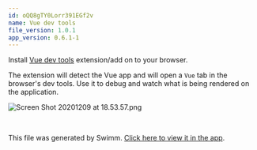 ```yaml
---
id: oQQ8gTY0Lorr391EGf2v
name: Vue dev tools
file_version: 1.0.1
app_version: 0.6.1-1
---
```


Install [Vue dev tools](https://devtools.vuejs.org) extension/add on to your browser.

The extension will detect the Vue app and will open a `Vue` tab in the browser's dev tools. Use it to debug and watch what is being rendered on the application.

![Screen Shot 20201209 at 18.53.57.png](https://firebasestorage.googleapis.com/v0/b/swimmio-content/o/repositories%2FDvJKcoPbOxqDEprL3Lun%2Fimg%2F7cf23bd0-6bce-4630-88d7-294259df4f6a.png?alt=media&token=dcd8ca45-a6d9-4290-873a-b611cef4fcd7)

<br/>

This file was generated by Swimm. [Click here to view it in the app](https://app.swimm.io/#/repos/DvJKcoPbOxqDEprL3Lun/docs/oQQ8gTY0Lorr391EGf2v).